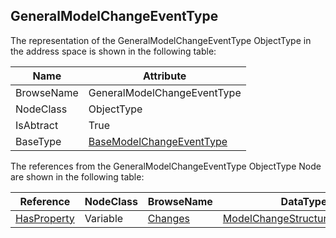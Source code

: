 <!-- objecttype -->
## GeneralModelChangeEventType

The representation of the GeneralModelChangeEventType ObjectType in the address space is shown in the following table:  

|Name|Attribute|
|---|---|
|BrowseName|GeneralModelChangeEventType|
|NodeClass|ObjectType|
|IsAbtract|True|
|BaseType|[BaseModelChangeEventType](../../../Part5/ObjectTypes/BaseModelChangeEventType/readme.md)|

The references from the GeneralModelChangeEventType ObjectType Node are shown in the following table:  

|Reference|NodeClass|BrowseName|DataType|TypeDefinition|ModellingRule|
|---|---|---|---|---|---|
|[HasProperty](../../../Part3/ReferenceTypes/HasProperty/readme.md)|Variable|[Changes](#Changes)|[ModelChangeStructureDataType](../../../Part5/DataTypes/ModelChangeStructureDataType/readme.md)[]|[PropertyType](../../Part5/VariableTypes/PropertyType/readme.md)|[Mandatory](../../Objects/Mandatory/readme.md)|


